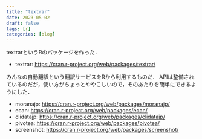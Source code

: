 ```yaml
---
title: "textrar"
date: 2023-05-02
draft: false
tags: [r]
categories: [blog]
---
```


textrarというRのパッケージを作った．

- textrar: https://cran.r-project.org/web/packages/textrar/   

みんなの自動翻訳という翻訳サービスをRから利用するものだ．
APIは整備されているのだが，使い方がちょっとややこしいので，そのあたりを簡単にできるようにした．

- moranajp: https://cran.r-project.org/web/packages/moranajp/   
- ecan: https://cran.r-project.org/web/packages/ecan/   
- clidatajp: https://cran.r-project.org/web/packages/clidatajp/   
- pivotea: https://cran.r-project.org/web/packages/pivotea/   
- screenshot: https://cran.r-project.org/web/packages/screenshot/   
